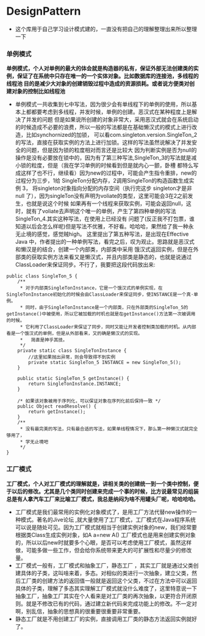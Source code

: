 # DesignPattern

* 这个库用于自己学习设计模式建的，一直没有把自己的理解整理出来所以整理一下

### 单例模式 
__单例模式，个人对单例的最大的体会就是构造器的私有，保证外部无法创建类的实例，保证了在系统中只存在唯一的一个实体对象。比如数据库的连接池，多线程的线程池
目的是减少大对象的创建销毁过程中造成的资源损耗。或者说方便类对创建对象的控制比如线程池__
* 单例模式一共收集到七中写法，因为很少会有单线程下的单例的使用，所以基本上都都要考虑到多线程，并发时候，单例的创建。恶汉式在某种程度上是解决了并发的问题
但是如果说所创建的对象非常大，采用恶汉式就会在系统启动的时候造成不必要的浪费，所以一般的写法都是在基础懒汉式的模式上进行改造，比如synchornized的加锁，
可以看com.singleton.version.SingleTon_2的写法，直接在获取实例的方法上进行加锁。这样的写法虽然说解决了并发安全的问题，但是因为锁的粒度相对而言还是比较大
因为判断实例是否为null的操作是没有必要放在锁中的，因为有了第三种写法,SingleTon_3的写法就是减小锁的粒度，但是（我在学习单例的时候看到但是就内心一颤，卧槽
都特么写成这样了也不行，继续看）因为new的过程中，可能会产生指令重排，new的过程分为三步，1给 SingleTon分配内存，2调用SingleTon的构造函数生成实例 3，
将singleton对象指向分配的内存空间（执行完这步 singleton才是非 null 了），因为singleTon没有声明为voliate的类型，这里可能会3在2之前发生，也就是说这个时候
如果再有一个线程来获取实例，可能会返回null，这时，就有了voliate去声明这个唯一的单例，产生了第四种单例的写法 SingleTon_4.其实这种写法，在使用上已经没有
问题了(反正我不打包票，谁知道以后会怎么样呢)但是写法不优雅，不好看。哈哈哈，果然给了我一种永无止境的感觉，感觉贼high。
这里提出了第五种写法，是出现在Effective Java 中，作者提出的一种单例写法，看完之后，叹为观止。思路就是恶汉式和懒汉是的结合，创建一个内部类，内部类中采用
饿汉式返回实例，但是在外部类的获取实例方法来看又是懒汉式，并且内部类是静态的，也就是说通过ClassLoader来保证同步。不行了，我要把这段代码放出来:
```
public class SingleTon_5 {
	/**
	 * 对于内部类SingleTonInstance，它是一个饿汉式的单例实现，在SingleTonInstance初始化的时候会由ClassLoader来保证同步，使INSTANCE是一个真·单例。
     * 同时，由于SingleTonInstance是一个内部类，只在外部类的SingleTon_5的getInstance()中被使用，所以它被加载的时机也就是在getInstance()方法第一次被调用的时候。
     * 它利用了ClassLoader来保证了同步，同时又能让开发者控制类加载的时机。从内部看是一个饿汉式的单例，但是从外部看来，又的确是懒汉式的实现。
	 *   简直是神乎其技。
	 */
	private static class SingleTonInstance {
		//这里如果抛出异常，则会导致得不到实例
		private static SingleTon_5 INSTANCE = new SingleTon_5();
	}
	
	public static SingleTon_5 getInstance() {
		return SingleTonInstance.INSTANCE;
	}
	
	/* 如果该对象被用于序列化，可以保证对象在序列化前后保持一致 */ 
	public Object readResolve() {  
        return getInstance();  
    }  
	/**
	 * 没有最完美的写法，只有最合适的写法，如果单线程情况下，那么第一种懒汉式就完全够用了，
	 * 学无止境吧
	 */
}
```
### 工厂模式
__工厂模式，个人对工厂模式的理解就是，讲相关类的创建统一到一个类中控制，便于以后的修改。尤其是几个类同时创建来完成一个事的时候，比方说最常见的组装
总是有人拿汽车工厂来比喻工厂模式，我总是纳闷为啥不用罐头厂呢，哈哈哈哈。__
* 工厂模式是我们最常用的实例化对象模式了，是用工厂方法代替new操作的一种模式。著名的Jive论坛 ,就大量使用了工厂模式，工厂模式在Java程序系统可以说是随处可见。因为工厂模式就相当于创建实例对象的new，我们经常要根据类Class生成实例对象，如A a=new A() 工厂模式也是用来创建实例对象的，所以以后new时就要多个心眼，是否可以考虑使用工厂模式，虽然这样做，可能多做一些工作，但会给你系统带来更大的可扩展性和尽量少的修改量。
* 工厂模式一般有，工厂模式和抽象工厂，静态工厂 ，其实工厂就是通过父类创建具体的子类，这叫啥来着，多态。对相似的类进行一次抽象，建立父类，然后工厂类的创建方法的返回值一般就是返回这个父类，不过在方法中可以返回具体的子类，理解了多态其实理解工厂模式就没什么难度了，这里特意说一下抽象工厂，抽象工厂其实在个人看来是对工厂类的再次抽象，以更符合开闭原则。就是不修改已有的代码，通过建立新代码来完成功能上的修改。不一定对啊，别乱信，抽象的思想真的很重要很重要非常重要。
* 静态工厂就是不用创建工厂的实例，直接调用工厂类的静态方法返回实例就好了。




